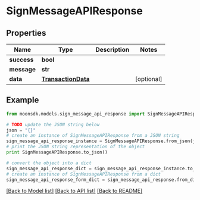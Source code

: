 # SignMessageAPIResponse


## Properties

Name | Type | Description | Notes
------------ | ------------- | ------------- | -------------
**success** | **bool** |  | 
**message** | **str** |  | 
**data** | [**TransactionData**](TransactionData.md) |  | [optional] 

## Example

```python
from moonsdk.models.sign_message_api_response import SignMessageAPIResponse

# TODO update the JSON string below
json = "{}"
# create an instance of SignMessageAPIResponse from a JSON string
sign_message_api_response_instance = SignMessageAPIResponse.from_json(json)
# print the JSON string representation of the object
print SignMessageAPIResponse.to_json()

# convert the object into a dict
sign_message_api_response_dict = sign_message_api_response_instance.to_dict()
# create an instance of SignMessageAPIResponse from a dict
sign_message_api_response_form_dict = sign_message_api_response.from_dict(sign_message_api_response_dict)
```
[[Back to Model list]](../README.md#documentation-for-models) [[Back to API list]](../README.md#documentation-for-api-endpoints) [[Back to README]](../README.md)


